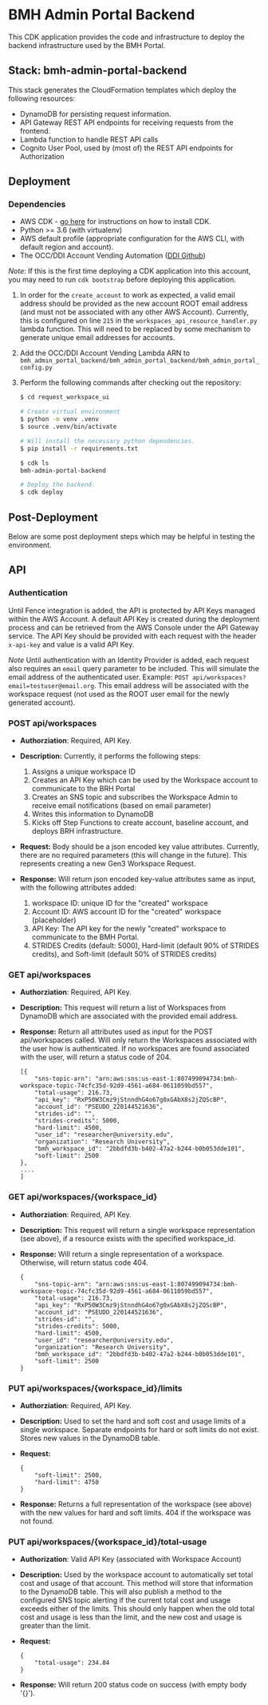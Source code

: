 # BMH Admin Portal Backend

This CDK application provides the code and infrastructure to deploy the backend infrastructure used by the 
BMH Portal.

## Stack: bmh-admin-portal-backend

This stack generates the CloudFormation templates which deploy the following resources:
* DynamoDB for persisting request information.
* API Gateway REST API endpoints for receiving requests from the frontend.
* Lambda function to handle REST API calls
* Cognito User Pool, used by (most of) the REST API endpoints for Authorization

## Deployment

### Dependencies
* AWS CDK - [go here](https://docs.aws.amazon.com/cdk/latest/guide/getting_started.html) for instructions on how to install CDK.
* Python >= 3.6 (with virtualenv)
* AWS default profile (appropriate configuration for the AWS CLI, with default 
region and account).
* The OCC/DDI Account Vending Automation ([DDI Github](https://github.com/occ-data/ddi-pay-per-compute/tree/main/account_creation_automation))

*Note*: If this is the first time deploying a CDK application into this account, you may need to run `cdk bootstrap` before deploying this application.

1. In order for the `create_account` to work as expected, a valid email address should be provided as the new account ROOT email address (and must not be associated with any other AWS Account). Currently, this is configured on line `215` in the `workspaces_api_resource_handler.py` lambda function. This will need to be replaced by some mechanism to generate unique email addresses for accounts.

2. Add the OCC/DDI Account Vending Lambda ARN to `bmh_admin_portal_backend/bmh_admin_portal_backend/bmh_admin_portal_config.py`

3. Perform the following commands after checking out the repository:
 
    ```bash
    $ cd request_workspace_ui
    
    # Create virtual environment
    $ python -m venv .venv
    $ source .venv/bin/activate
    
    # Will install the necessary python dependencies.
    $ pip install -r requirements.txt
    
    $ cdk ls
    bmh-admin-portal-backend
    
    # Deploy the backend.
    $ cdk deploy
    ```

## Post-Deployment

Below are some post deployment steps which may be helpful in testing the environment.

## API
### Authentication
Until Fence integration is added, the API is protected by API Keys managed within the AWS Account. A default API Key is created during the deployment process and can be retrieved from the AWS Console under the API Gateway service. The API Key should be provided with each request with the header `x-api-key` and value is a valid API Key.

*Note* Until authentication with an Identity Provider is added, each request also requires an `email` query parameter to be included. This will simulate the email address of the authenticated user. Example: `POST api/workspaces?email=testuser@email.org`. This email address will be associated with the workspace request (not used as the ROOT user email for the newly generated account).

### POST api/workspaces
* **Authorziation**: Required, API Key.

* **Description:** Currently, it performs the following steps:
  1. Assigns a unique workspace ID
  2. Creates an API Key which can be used by the Workspace account to communicate to the BRH Portal
  3. Creates an SNS topic and subscribes the Workspace Admin to receive email notifications (based on email parameter)
  4. Writes this information to DynamoDB
  5. Kicks off Step Functions to create account, baseline account, and deploys BRH infrastructure.

* **Request:** Body should be a json encoded key value attributes. Currently, there are no required parameters (this will change in the future). This represents creating a new Gen3 Workspace Request.

* **Response:** Will return json encoded key-value attributes same as input, with the following attributes added:
  1. workspace ID: unique ID for the "created" workspace
  2. Account ID: AWS account ID for the "created" workspace (placeholder)
  3. API Key: The API key for the newly "created" workspace to communicate to the BMH Portal.
  4. STRIDES Credits (default: 5000), Hard-limit (default 90% of STRIDES credits), and Soft-limit (default 50% of STRIDES credits)

### GET api/workspaces
* **Authorziation**: Required, API Key.

* **Description:** This request will return a list of Workspaces from DynamoDB which are associated with the provided email address.

* **Response:** Return all attributes used as input for the POST api/workspaces called. Will only return the Workspaces associated with the user how is authenticated. If no workspaces are found associated with the user, will return a status code of 204.

      [{
          "sns-topic-arn": "arn:aws:sns:us-east-1:807499094734:bmh-workspace-topic-74cfc35d-92d9-4561-a684-0611059bd557",
          "total-usage": 216.73,
          "api_key": "RxP50W3Cmz9jStnndhG4o67g0xGAbX8s2jZQScBP",
          "account_id": "PSEUDO_220144521636",
          "strides-id": "",
          "strides-credits": 5000,
          "hard-limit": 4500,
          "user_id": "researcher@university.edu",
          "organization": "Research University",
          "bmh_workspace_id": "2bbdfd3b-b402-47a2-b244-b0b053dde101",
          "soft-limit": 2500
      },
      ....
      ]

### GET api/workspaces/{workspace_id}
* **Authorziation**: Required, API Key.

* **Description:** This request will return a single workspace representation (see above), if a resource exists with the specified workspace_id. 

* **Response:** Will return a single representation of a workspace. Otherwise, will return status code 404.

      {
          "sns-topic-arn": "arn:aws:sns:us-east-1:807499094734:bmh-workspace-topic-74cfc35d-92d9-4561-a684-0611059bd557",
          "total-usage": 216.73,
          "api_key": "RxP50W3Cmz9jStnndhG4o67g0xGAbX8s2jZQScBP",
          "account_id": "PSEUDO_220144521636",
          "strides-id": "",
          "strides-credits": 5000,
          "hard-limit": 4500,
          "user_id": "researcher@university.edu",
          "organization": "Research University",
          "bmh_workspace_id": "2bbdfd3b-b402-47a2-b244-b0b053dde101",
          "soft-limit": 2500
      }

### PUT api/workspaces/{workspace_id}/limits
* **Authorziation**: Required, API Key.

* **Description:** Used to set the hard and soft cost and usage limits of a single workspace. Separate endpoints for hard or soft limits do not exist. Stores new values in the DynamoDB table.

* **Request:**
  
      {
          "soft-limit": 2500,
          "hard-limit": 4750
      }

* **Response:** Returns a full representation of the workspace (see above) with the new values for hard and soft limits. 404 if the workspace was not found.

### PUT api/workspaces/{workspace_id}/total-usage
* **Authorization**: Valid API Key (associated with Workspace Account)

* **Description:** Used by the workspace account to automatically set total cost and usage of that account. This method will store that information to the DynamoDB table. This will also publish a method to the configured SNS topic alerting if the current total cost and usage exceeds either of the limits. This should only happen when the old total cost and usage is less than the limit, and the new cost and usage is greater than the limit.

* **Request:**

      {
          "total-usage": 234.84
      }

* **Response:** Will return 200 status code on success (with empty body '{}'). 

